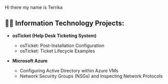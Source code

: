 Hi there my name is Terrika
<h2>👨‍💻 Information Technology Projects:</h2>

- <b>osTicket (Help Desk Ticketing System)</b>

  - osTicket: Post-Installation Configuration
  - osTicket: Ticket Lifecycle Examples
- <b>Microsoft Azure</b>
  - Configuring  Active Directory within Azure VMs
  - Network Security Groups (NSGs) and Inspecting Network Protocols

